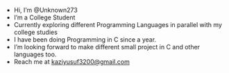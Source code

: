 - Hi, I’m @Unknown273
- I’m a College Student
- Currently exploring different Programming Languages in parallel with my college studies
- I have been doing Programming in C since a year.
- I’m looking forward to make different small project in C and other languages too.
- Reach me at kaziyusuf3200@gmail.com

<!---
Unknown273/Unknown273 is a ✨ special ✨ repository because its `README.md` (this file) appears on your GitHub profile.
You can click the Preview link to take a look at your changes.
--->
